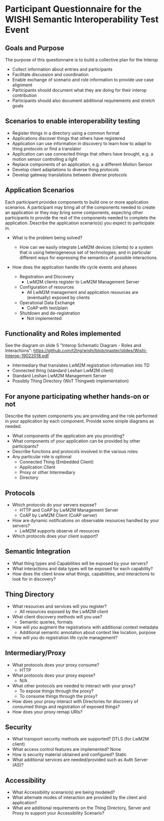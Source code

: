 # Participant Questionnaire for the WISHI Semantic Interoperability Test Event

## Goals and Purpose
The purpose of this questionnaire is to build a collective plan for the Interop
- Collect information about entries and participants
- Facilitate discussion and coordination
- Enable exchange of scenario and role information to provide use case alignment
- Participants should document what they are doing for their interop contribution
- Participants should also document additional requirements and stretch goals

## Scenarios to enable interoperability testing
- Register things in a directory using a common format
- Applications discover things that others have registered
- Application can use information in discovery to learn how to adapt to thing protocols or find a translator
- Application can use connected things that others have brought, e.g. a motion sensor controlling a light
- Replace components of an application, e.g. a different Motion Sensor
- Develop client adaptations to diverse thing protocols
- Develop gateway translations between diverse protocols

## Application Scenarios
Each participant provides components to build one or more application scenarios.
A participant may bring all of the components needed to create an application or
they may bring some components, expecting other participants to provide the rest of the
components needed to complete the application. Describe the application scenario(s) you
expect to participate in.
- What is the problem being solved?

  * How can we easily integrate LwM2M devices (clients) to a system that is using heterogeneous set of technologies; and in particular different ways for expressing the semantics of possible interactions.

- How does the application handle life cycle events and phases
  * Registration and Discovery
    * LwM2M clients register to LwM2M Management Server
  * Configuration of resources
    * All LwM2M management and application resources are (eventually) exposed by clients
  * Operational Data Exchange
    * CoAP with text/plain
  * Shutdown and de-registration
    * Not implemented

## Functionality and Roles implemented
See the diagram on slide 5 "Interop Schematic Diagram - Roles and Interactions":
https://github.com/t2trg/wishi/blob/master/slides/Wishi-Interop-19022018.pdf

* Intermediary that translates LwM2M registration information into TD
* Connected thing (standard Leshan LwM2M client)
* Standard Leshan LwM2M Management Server  
* Possibly Thing Directory (WoT Thingweb implementation)

## For anyone participating whether hands-on or not
Describe the system components you are providing and the role performed in
your application by each component. Provide some simple diagrams as needed.
- What components of the application are you providing?
- What components of your application can be provided by other participants?
- Describe functions and protocols involved in the various roles:
- Any particular role is optional
  * Connected Thing (Embedded Client)
  * Application Client
  * Proxy or other Intermediary
  * Directory

## Protocols
- Which protocols do your servers expose?
  * HTTP and CoAP by LwM2M Management Server
  * CoAP by LwM2M Client (CoAP server)
- How are dynamic notifications on observable resources handled by your servers?
  * LwM2M supports observe of resources
- Which protocols does your client support?

## Semantic Integration
- What thing types and Capabilities will be exposed by your servers?
- What interactions and data types will be exposed for each capability?
- How does the client know what things, capabilities, and interactions to look for in discovery?

## Thing Directory
- What resources and services will you register?
  * All resources exposed by the LwM2M client
- What client discovery methods will you use?
  * Semantic queries, formats
- How will you augment the registrations with additional context metadata
  * Additional semantic annotation about context like location, purpose
- How will you do registration life cycle management?

## Intermediary/Proxy
- What protocols does your proxy consume?
  * HTTP 
- What protocols does your proxy expose?
  * N/A
- What other protocols are needed to interact with your proxy?
  * To expose things through the proxy?
  * To consume things through the proxy?
- How does your proxy interact with Directories for discovery of consumed things and registration of exposed things?
- How does your proxy remap URIs?

## Security
- What transport security methods are supported? DTLS (for LwM2M client)
- What access control features are implemented? None
- How is security material obtained and configured? Static
- What additional services are needed/provided such as Auth Server (AS)?

## Accessibility
- What Accessibility scenario(s) are being modeled?
- What alternate modes of interaction are provided by the client and application?
- What are additional requirements on the Thing Directory, Server and Proxy to support your Accessibility Scenario?
